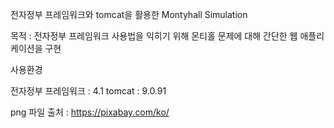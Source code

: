 전자정부 프레임워크와 tomcat을 활용한 Montyhall Simulation

목적 : 전자정부 프레임워크 사용법을 익히기 위해 몬티홀 문제에 대해 간단한 웹 애플리케이션을 구현


사용환경

전자정부 프레임워크 : 4.1
tomcat : 9.0.91


png 파일 출처 : https://pixabay.com/ko/
